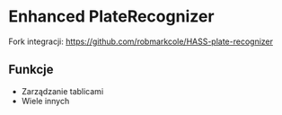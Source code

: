 # Enhanced PlateRecognizer

Fork integracji: https://github.com/robmarkcole/HASS-plate-recognizer

## Funkcje
- Zarządzanie tablicami
- Wiele innych